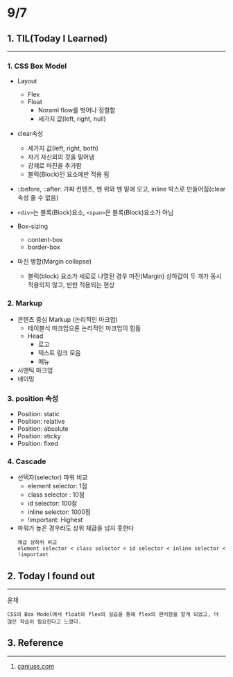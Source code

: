 ﻿# 9/7

## 1. TIL(Today I Learned)
---
### 1.  CSS Box Model

- Layout  
	- Flex
	- Float
		- Noraml flow를 벗어나 정렬함
		- 세가지 값(left, right, null)
		
- clear속성 
	- 세가지 값(left, right, both)
	- 자기 자신외의 것을 밀어냄
	- 강제로 마진을 추가함
	- 블럭(Block)인 요소에만 적용 됨
- ::before, ::after: 가짜 컨텐츠, 멘 위와 멘 밑에 오고, inline 박스로 만들어짐(clear 속성 줄 수 없음)

- `<div>`는 블록(Block)요소,  `<span>`은 블록(Block)요소가 아님

- Box-sizing
	- content-box
	- border-box
		
- 마진 병합(Margin collapse)
	- 블럭(block) 요소가 세로로 나열된 경우 마진(Margin) 상하값이 두 개가 동시 적용되지 않고, 반만 적용되는 현상

### 2. Markup

- 콘텐츠 중심 Markup (논리적인 마크업)
	- 테이블식 마크업으론 논리적인 마크업이 힘듦
	- Head
		- 로고
		- 텍스트 링크 모음
		- 메뉴
- 시맨틱 마크업
- 네이밍

### 3. position 속성

- Position: static
- Position: relative
- Position: absolute
- Position: sticky
- Position: fixed

### 4. Cascade

- 선택자(selector) 파워 비교
	- element selector: 1점
	- class selector : 10점
	- id selector: 100점
	- inline selector: 1000점
	- !important: Highest
- 파워가 높은 경우라도 상위 체급을 넘지 못한다
	```
	체급 상하위 비교
	element selector < class selector < id selector < inline selector < !important
	``` 

## 2. Today I found out
---
윤재
```
CSS의 Box Model에서 float와 flex의 실습을 통해 flex의 편리함을 알게 되었고, 더 많은 학습이 필요한다고 느꼈다.   
```

## 3. Reference
---
1.  [caniuse.com](https://caniuse.com/)


